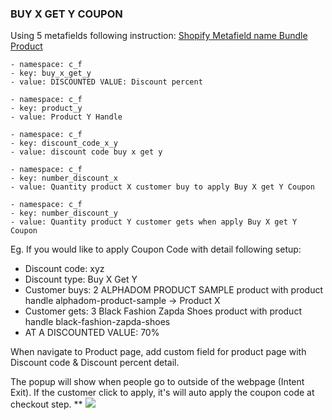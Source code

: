 ### BUY X GET Y COUPON

Using 5 metafields following instruction: [Shopify Metafield name Bundle Product ](/shopify-metafield.md)

```
- namespace: c_f
- key: buy_x_get_y
- value: DISCOUNTED VALUE: Discount percent

- namespace: c_f
- key: product_y
- value: Product Y Handle

- namespace: c_f
- key: discount_code_x_y
- value: discount code buy x get y

- namespace: c_f
- key: number_discount_x
- value: Quantity product X customer buy to apply Buy X get Y Coupon

- namespace: c_f
- key: number_discount_y
- value: Quantity product Y customer gets when apply Buy X get Y Coupon

```

Eg. If you would like to apply Coupon Code with detail following setup:

- Discount code: xyz
- Discount type: Buy X Get Y
- Customer buys: 2 ALPHADOM PRODUCT SAMPLE product with product handle alphadom-product-sample -> Product X
- Customer gets: 3 Black Fashion Zapda Shoes product with product handle black-fashion-zapda-shoes
- AT A DISCOUNTED VALUE: 70%



When navigate to Product page, add custom field for product page with Discount code & Discount percent detail.

The popup will show when people go to outside of the webpage (Intent Exit). If the customer click to apply, it's will auto apply the coupon code at checkout step.
**
![](/assets/intentpopup.png)


